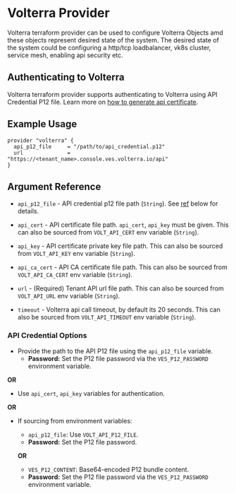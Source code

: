 # Volterra Provider

Volterra terraform provider can be used to configure Volterra Objects amd these objects represent desired state of the system. The desired state of the system could be configuring a http/tcp loadbalancer, vk8s cluster, service mesh, enabling api security etc.


## Authenticating to Volterra

Volterra terraform provider supports authenticating to Volterra using API Credential P12 file. Learn more on [how to generate api certificate](https://docs.cloud.f5.com/docs/how-to/user-mgmt/credentials).


## Example Usage

```hcl
provider "volterra" {
  api_p12_file     = "/path/to/api_credential.p12"
  url              = "https://<tenant_name>.console.ves.volterra.io/api"
}
```


## Argument Reference

* `api_p12_file` - API credential p12 file path (`String`). See [ref](#api-credential-options) below for details.

* `api_cert` - API certificate file path. `api_cert`, `api_key` must be given. This can also be sourced from `VOLT_API_CERT` env variable (`String`).

* `api_key` - API certificate private key file path. This can also be sourced from `VOLT_API_KEY` env variable (`String`).

* `api_ca_cert` - API CA certificate file path. This can also be sourced from `VOLT_API_CA_CERT` env variable (`String`).

* `url` - (Required) Tenant API url file path. This can also be sourced from `VOLT_API_URL` env variable (`String`).

* `timeout` - Volterra api call timeout, by default its 20 seconds. This can also be sourced from `VOLT_API_TIMEOUT` env variable (`String`).

### API Credential Options
- Provide the path to the API P12 file using the `api_p12_file` variable.
  - **Password:** Set the P12 file password via the `VES_P12_PASSWORD` environment variable.

**OR**

- Use `api_cert`, `api_key` variables for authentication.

**OR**

- If sourcing from environment variables:
  - `api_p12_file`: Use `VOLT_API_P12_FILE`.
  - **Password:** Set the P12 file password.

  **OR**

  - `VES_P12_CONTENT`: Base64-encoded P12 bundle content.
  - **Password:** Set the P12 file password via the `VES_P12_PASSWORD` environment variable.
